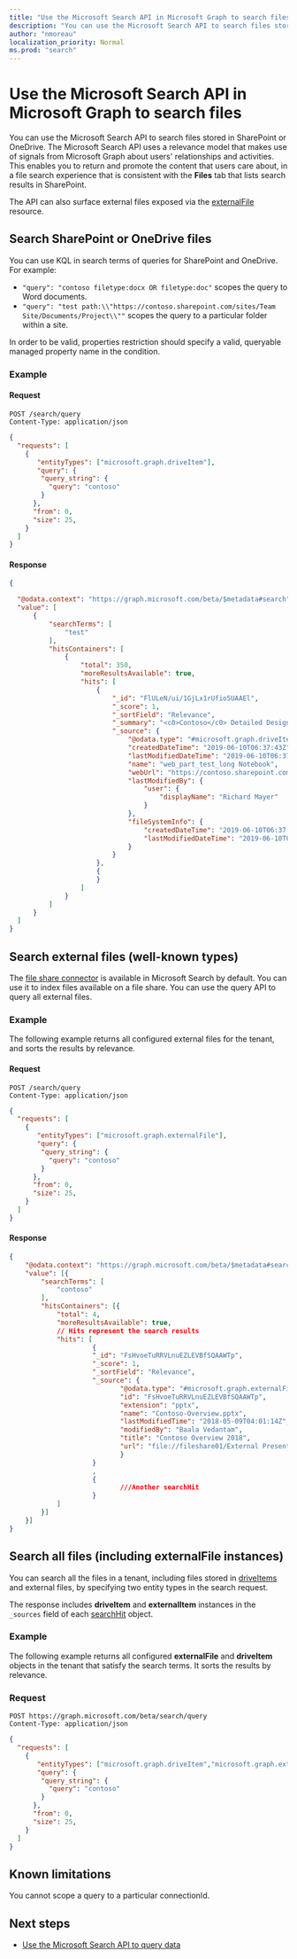 ```yaml
---
title: "Use the Microsoft Search API in Microsoft Graph to search files"
description: "You can use the Microsoft Search API to search files stored in SharePoint or OneDrive."
author: "nmoreau"
localization_priority: Normal
ms.prod: "search"
---
```


# Use the Microsoft Search API in Microsoft Graph to search files

You can use the Microsoft Search API to search files stored in SharePoint or OneDrive. The Microsoft Search API uses a relevance model that makes use of signals from Microsoft Graph about users' relationships and activities. This enables you to return and promote the content that users care about, in a file search experience that is consistent with the **Files** tab that lists search results in SharePoint. 

The API can also surface external files exposed via the [externalFile](/graph/api/resources/externalfile?view=graph-rest-beta) resource.

## Search SharePoint or OneDrive files

You can use KQL in search terms of queries for SharePoint and OneDrive. For example:

- `"query": "contoso filetype:docx OR filetype:doc"` scopes the query to Word documents.
- `"query": "test path:\\"https://contoso.sharepoint.com/sites/Team Site/Documents/Project\\""` scopes the query to a particular folder within a site.

In order to be valid, properties restriction should specify a valid, queryable managed property name in the condition.

### Example

#### Request

```HTTP
POST /search/query
Content-Type: application/json
```

```Json
{
  "requests": [
    {
       "entityTypes": ["microsoft.graph.driveItem"],
       "query": {
        "query_string": {
          "query": "contoso"
        }
      },
      "from": 0,
      "size": 25,
    }
  ]
}
```

#### Response

<!---TODO nmoreau team Include one example of externalItem response.-->
```Json
{

  "@odata.context": "https://graph.microsoft.com/beta/$metadata#search",
  "value": [
      {
          "searchTerms": [
              "test"
          ],
          "hitsContainers": [
              {
                  "total": 350,
                  "moreResultsAvailable": true,
                  "hits": [
                      {
                          "_id": "FlULeN/ui/1GjLx1rUfio5UAAEl",
                          "_score": 1,
                          "_sortField": "Relevance",
                          "_summary": "<c0>Contoso</c0> Detailed Design <ddd/>",
                          "_source": {
                              "@odata.type": "#microsoft.graph.driveItem",
                              "createdDateTime": "2019-06-10T06:37:43Z",
                              "lastModifiedDateTime": "2019-06-10T06:37:43Z",
                              "name": "web_part_test_long Notebook",
                              "webUrl": "https://contoso.sharepoint.com/sites/contoso-team/contoso-designs.docx",
                              "lastModifiedBy": {
                                  "user": {
                                      "displayName": "Richard Mayer"
                                  }
                              },
                              "fileSystemInfo": {
                                  "createdDateTime": "2019-06-10T06:37:43Z",
                                  "lastModifiedDateTime": "2019-06-10T06:37:43Z"
                              }
                          }
                      },
                      {
                      }
                  ]
              }
          ]
      }
  ]
}
```

## Search external files (well-known types)

The [file share connector](/MicrosoftSearch/file-share-connector) is available in Microsoft Search by default. You can use it to index files available on a file share. You can use the query API to query all external files.

### Example
The following example returns all configured external files for the tenant, and sorts the results by relevance.

#### Request

```HTTP
POST /search/query
Content-Type: application/json
```

```json
{
  "requests": [
    {
       "entityTypes": ["microsoft.graph.externalFile"],
       "query": {
        "query_string": {
          "query": "contoso"
        }
      },
      "from": 0,
      "size": 25,
    }
  ]
}
```

#### Response

```json
{
    "@odata.context": "https://graph.microsoft.com/beta/$metadata#search",
    "value": [{
        "searchTerms": [
            "contoso"
        ],
        "hitsContainers": [{
            "total": 4,
            "moreResultsAvailable": true,
            // Hits represent the search results
            "hits": [
                     {
                     "_id": "FsHvoeTuRRVLnuEZLEVBfSQAAWTp",
                     "_score": 1,
                     "_sortField": "Relevance",
                     "_source": {
                            "@odata.type": "#microsoft.graph.externalFile",
                            "id": "FsHvoeTuRRVLnuEZLEVBfSQAAWTp",
                            "extension": "pptx",
                            "name": "Contoso-Overview.pptx",
                            "lastModifiedTime": "2018-05-09T04:01:14Z",
                            "modifiedBy": "Baala Vedantam",
                            "title": "Contoso Overview 2018",
                            "url": "file://fileshare01/External Presentations/Contoso-Overview.pptx",
                            }
                     }
                     ,
                     {
                            ///Another searchHit
                     }
            ]
        }]
    }]
}
```

## Search all files (including externalFile instances)

You can search all the files in a tenant, including files stored in [driveItems](/graph/api/resources/driveitem?view=graph-rest-beta) and external files, by specifying two entity types in the search request.

The response includes **driveItem** and **externalItem** instances in the `_sources` field of each [searchHit](/graph/api/resources/searchhit?view=graph-rest-beta) object.

### Example

The following example returns all configured **externalFile** and **driveItem** objects in the tenant that satisfy the search terms. It sorts the results by relevance.

### Request

```HTTP
POST https://graph.microsoft.com/beta/search/query
Content-Type: application/json
```

```json
{
  "requests": [
    {
       "entityTypes": ["microsoft.graph.driveItem","microsoft.graph.externalFile"],
       "query": {
        "query_string": {
          "query": "contoso"
        }
      },
      "from": 0,
      "size": 25,
    }
  ]
}
```

## Known limitations

You cannot scope a query to a particular connectionId.

## Next steps

- [Use the Microsoft Search API to query data](/graph/api/resources/search-api-overview?view=graph-rest-beta)
